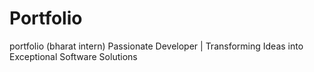 # Portfolio
portfolio (bharat intern)
Passionate Developer | Transforming Ideas into Exceptional Software Solutions
